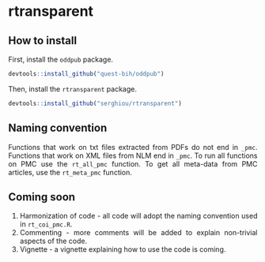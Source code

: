 # rtransparent

<div align="justify">


## How to install

First, install the `oddpub` package.

```r
devtools::install_github("quest-bih/oddpub")
```

Then, install the `rtransparent` package.

```r
devtools::install_github("serghiou/rtransparent")
```


## Naming convention
Functions that work on txt files extracted from PDFs do not end in `_pmc`. Functions that work on XML files from NLM end in `_pmc`. To run all functions on PMC use the `rt_all_pmc` function. To get all meta-data from PMC articles, use the `rt_meta_pmc` function.


## Coming soon

1. Harmonization of code - all code will adopt the naming convention used in `rt_coi_pmc.R`.
2. Commenting - more comments will be added to explain non-trivial aspects of the code.
3. Vignette - a vignette explaining how to use the code is coming.


</div>
